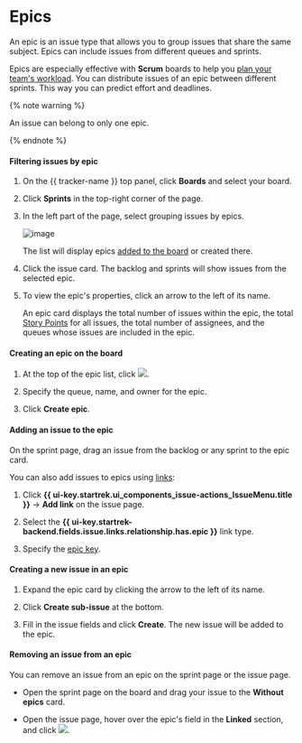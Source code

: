 # Epics

An epic is an issue type that allows you to group issues that share the same subject. Epics can include issues from different queues and sprints.

Epics are especially effective with **Scrum** boards to help you [plan your team's workload](create-agile-sprint.md#section_sjg_111_2gb). You can distribute issues of an epic between different sprints. This way you can predict effort and deadlines.

{% note warning %}

An issue can belong to only one epic.

{% endnote %}

#### Filtering issues by epic

1. On the {{ tracker-name }} top panel, click **Boards** and select your board.

1. Click **Sprints** in the top-right corner of the page.

1. In the left part of the page, select grouping issues by epics.

   ![image](../../_assets/tracker/epic-pane.png)

   The list will display epics [added to the board](../user/agile.md#add-tasks) or created there.

1. Click the issue card. The backlog and sprints will show issues from the selected epic.

1. To view the epic's properties, click an arrow to the left of its name.

   An epic card displays the total number of issues within the epic, the total [Story Points](agile.md#dlen_sp) for all issues, the total number of assignees, and the queues whose issues are included in the epic.

#### Creating an epic on the board

1. At the top of the epic list, click ![](../../_assets/tracker/add-sprint.png).

1. Specify the queue, name, and owner for the epic.

1. Click **Create epic**.

#### Adding an issue to the epic

On the sprint page, drag an issue from the backlog or any sprint to the epic card.

You can also add issues to epics using [links](../user/ticket-links.md):

1. Click **{{ ui-key.startrek.ui_components_issue-actions_IssueMenu.title }}** → **Add link** on the issue page.

1. Select the **{{ ui-key.startrek-backend.fields.issue.links.relationship.has.epic }}** link type.

1. Specify the [epic key](../user/create-ticket.md#key).

#### Creating a new issue in an epic

1. Expand the epic card by clicking the arrow to the left of its name.

1. Click **Create sub-issue** at the bottom.

1. Fill in the issue fields and click **Create**. The new issue will be added to the epic.

#### Removing an issue from an epic

You can remove an issue from an epic on the sprint page or the issue page.

- Open the sprint page on the board and drag your issue to the **Without epics** card.

- Open the issue page, hover over the epic's field in the **Linked** section, and click ![](../../_assets/tracker/delete-agile-status.png).
